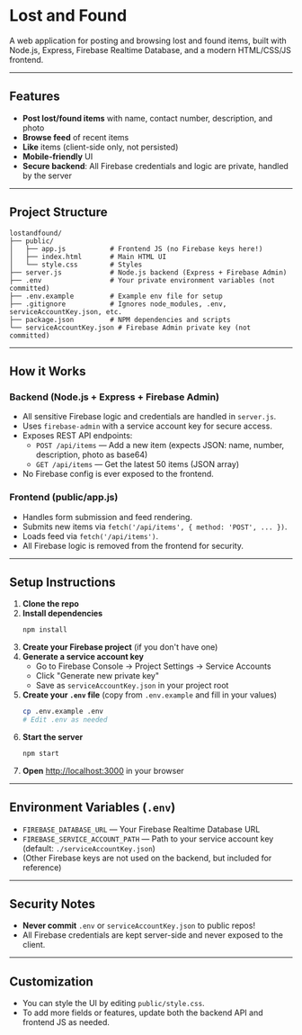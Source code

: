 # Lost and Found

A web application for posting and browsing lost and found items, built with Node.js, Express, Firebase Realtime Database, and a modern HTML/CSS/JS frontend.

---

## Features
- **Post lost/found items** with name, contact number, description, and photo
- **Browse feed** of recent items
- **Like** items (client-side only, not persisted)
- **Mobile-friendly** UI
- **Secure backend**: All Firebase credentials and logic are private, handled by the server

---

## Project Structure

```
lostandfound/
├── public/
│   ├── app.js           # Frontend JS (no Firebase keys here!)
│   ├── index.html       # Main HTML UI
│   └── style.css        # Styles
├── server.js            # Node.js backend (Express + Firebase Admin)
├── .env                 # Your private environment variables (not committed)
├── .env.example         # Example env file for setup
├── .gitignore           # Ignores node_modules, .env, serviceAccountKey.json, etc.
├── package.json         # NPM dependencies and scripts
└── serviceAccountKey.json # Firebase Admin private key (not committed)
```

---

## How it Works

### Backend (Node.js + Express + Firebase Admin)
- All sensitive Firebase logic and credentials are handled in `server.js`.
- Uses `firebase-admin` with a service account key for secure access.
- Exposes REST API endpoints:
  - `POST /api/items` — Add a new item (expects JSON: name, number, description, photo as base64)
  - `GET /api/items` — Get the latest 50 items (JSON array)
- No Firebase config is ever exposed to the frontend.

### Frontend (public/app.js)
- Handles form submission and feed rendering.
- Submits new items via `fetch('/api/items', { method: 'POST', ... })`.
- Loads feed via `fetch('/api/items')`.
- All Firebase logic is removed from the frontend for security.

---

## Setup Instructions

1. **Clone the repo**
2. **Install dependencies**
   ```sh
   npm install
   ```
3. **Create your Firebase project** (if you don't have one)
4. **Generate a service account key**
   - Go to Firebase Console → Project Settings → Service Accounts
   - Click "Generate new private key"
   - Save as `serviceAccountKey.json` in your project root
5. **Create your `.env` file** (copy from `.env.example` and fill in your values)
   ```sh
   cp .env.example .env
   # Edit .env as needed
   ```
6. **Start the server**
   ```sh
   npm start
   ```
7. **Open** [http://localhost:3000](http://localhost:3000) in your browser

---

## Environment Variables (`.env`)
- `FIREBASE_DATABASE_URL` — Your Firebase Realtime Database URL
- `FIREBASE_SERVICE_ACCOUNT_PATH` — Path to your service account key (default: `./serviceAccountKey.json`)
- (Other Firebase keys are not used on the backend, but included for reference)

---

## Security Notes
- **Never commit** `.env` or `serviceAccountKey.json` to public repos!
- All Firebase credentials are kept server-side and never exposed to the client.

---

## Customization
- You can style the UI by editing `public/style.css`.
- To add more fields or features, update both the backend API and frontend JS as needed.

